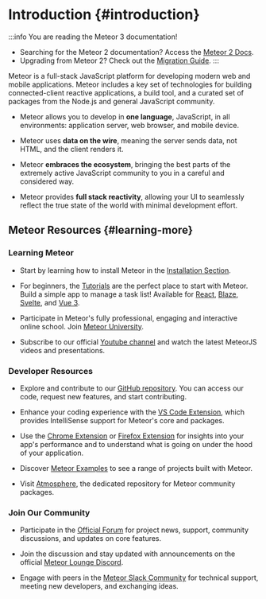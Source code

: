 



# Introduction {#introduction}

:::info You are reading the Meteor 3 documentation!

- Searching for the Meteor 2 documentation? Access the [Meteor 2 Docs](https://v2-docs.meteor.com/).
- Upgrading from Meteor 2? Check out the [Migration Guide](https://v3-migration-docs.meteor.com/).
  :::

Meteor is a full-stack JavaScript platform for developing modern web and mobile applications. Meteor includes a key set of technologies for building connected-client reactive applications, a build tool, and a curated set of packages from the Node.js and general JavaScript community.

- Meteor allows you to develop in **one language**, JavaScript, in all environments: application server, web browser, and mobile device.

- Meteor uses **data on the wire**, meaning the server sends data, not HTML, and the client renders it.

- Meteor **embraces the ecosystem**, bringing the best parts of the extremely active JavaScript community to you in a careful and considered way.

- Meteor provides **full stack reactivity**, allowing your UI to seamlessly reflect the true state of the world with minimal development effort.

## Meteor Resources {#learning-more}

### Learning Meteor

- Start by learning how to install Meteor in the [Installation Section](/about/install.html).

- For beginners, the [Tutorials](https://www.meteor.com/developers/tutorials) are the perfect place to start with Meteor. Build a simple app to manage a task list! Available for [React](https://react-tutorial.meteor.com/), [Blaze](https://blaze-tutorial.meteor.com/), [Svelte](https://svelte-tutorial.meteor.com/), and [Vue 3](https://vue3-tutorial.meteor.com/).

- Participate in Meteor's fully professional, engaging and interactive online school. Join [Meteor University](https://university.meteor.com/).

- Subscribe to our official [Youtube channel](https://www.youtube.com/@meteorsoftware) and watch the latest MeteorJS videos and presentations.

### Developer Resources

- Explore and contribute to our [GitHub repository](https://github.com/meteor). You can access our code, request new features, and start contributing.

- Enhance your coding experience with the [VS Code Extension](https://marketplace.visualstudio.com/items?itemName=meteor-toolbox.meteor-toolbox), which provides IntelliSense support for Meteor's core and packages.

- Use the [Chrome Extension](https://chrome.google.com/webstore/detail/meteor-devtools-evolved/ibniinmoafhgbifjojidlagmggecmpgf) or [Firefox Extension](https://addons.mozilla.org/en-US/firefox/addon/meteor-devtools-evolved/) for insights into your app's performance and to understand what is going on under the hood of your application.

- Discover [Meteor Examples](https://github.com/meteor/examples) to see a range of projects built with Meteor.

- Visit [Atmosphere](https://atmospherejs.com), the dedicated repository for Meteor community packages.

### Join Our Community

- Participate in the [Official Forum](https://forums.meteor.com) for project news, support, community discussions, and updates on core features.

- Join the discussion and stay updated with announcements on the official [Meteor Lounge Discord](https://discord.gg/hZkTCaVjmT).

- Engage with peers in the [Meteor Slack Community](https://join.slack.com/t/meteor-community/shared_invite/enQtODA0NTU2Nzk5MTA3LWY5NGMxMWRjZDgzYWMyMTEyYTQ3MTcwZmU2YjM5MTY3MjJkZjQ0NWRjOGZlYmIxZjFlYTA5Mjg4OTk3ODRiOTc) for technical support, meeting new developers, and exchanging ideas.
